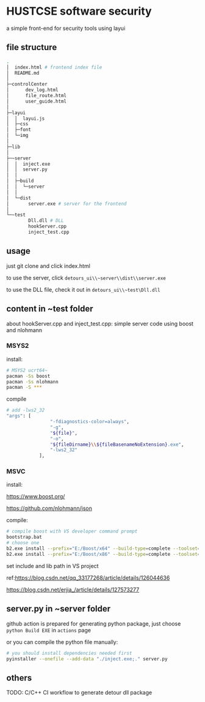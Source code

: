 # HUSTCSE software security

a simple front-end for security tools using layui

## file structure

```bash
.
│  index.html # frontend index file
│  README.md
│  
├─controlCenter
│      dev_log.html
│      file_route.html
│      user_guide.html
│      
├─layui
│  │  layui.js
│  ├─css     
│  ├─font     
│  └─img
│          
├─lib
│      
├─~server
│  │  inject.exe
│  │  server.py
│  │  
│  ├─build
│  │  └─server
│  │              
│  └─dist
│       server.exe # server for the frontend
│          
└─~test
        Dll.dll # DLL
        hookServer.cpp
        inject_test.cpp
```

## usage

just git clone and click index.html

to use the server, click `detours_ui\\~server\\dist\\server.exe`

to use the DLL file, check it out in `detours_ui\\~test\Dll.dll`

## content in ~test folder

about hookServer.cpp and inject_test.cpp: simple server code using boost and nlohmann

### MSYS2

install:

```bash
# MSYS2 ucrt64~
pacman -Ss boost
pacman -Ss nlohmann
pacman -S ***
```

compile

```bash
# add -lws2_32
"args": [
                "-fdiagnostics-color=always",
                "-g",
                "${file}",
                "-o",
                "${fileDirname}\\${fileBasenameNoExtension}.exe",
                "-lws2_32"
            ],
```

### MSVC

install:

https://www.boost.org/

https://github.com/nlohmann/json

compile:

```bash
# compile boost with VS developer command prompt
bootstrap.bat
# choose one
b2.exe install --prefix="E:/Boost/x64" --build-type=complete --toolset=msvc-14.3 threading=multi --build-type=complete address-model=64
b2.exe install --prefix="E:/Boost/x86" --build-type=complete --toolset=msvc-14.3 threading=multi --build-type=complete address-model=32
```

set include and lib path in VS project

ref:https://blog.csdn.net/qq_33177268/article/details/126044636

https://blog.csdn.net/erjia_/article/details/127573277

## server.py in ~server folder

github action is prepared for generating python package, just choose `python Build EXE` in `actions` page

or you can compile the python file manually:

```bash
# you should install dependencies needed first
pyinstaller --onefile --add-data "./inject.exe;." server.py
```

## others

TODO: C/C++ CI workflow to generate detour dll package
